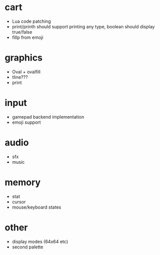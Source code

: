 # cart

* Lua code patching
* print/printh should support printing any type, boolean should display true/false
* fillp from emoji

# graphics

* Oval + ovalfill
* tline???
* print

# input

* gamepad backend implementation
* emoji support

# audio

* sfx
* music

# memory

* stat
* cursor
* mouse/keyboard states

# other

* display modes (64x64 etc)
* second palette